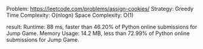 Problem: https://leetcode.com/problems/assign-cookies/
Strategy: Greedy
Time Complexity: O(nlogn)
Space Complexity: O(1)

result:
Runtime: 88 ms, faster than 46.20% of Python online submissions for Jump Game.
Memory Usage: 14.2 MB, less than 72.99% of Python online submissions for Jump Game.
